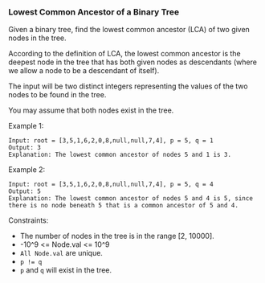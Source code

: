 ### Lowest Common Ancestor of a Binary Tree

Given a binary tree, find the lowest common ancestor (LCA) of two given nodes in the tree.

According to the definition of LCA, the lowest common ancestor is the deepest node in the tree that has both given nodes as descendants (where we allow a node to be a descendant of itself).

The input will be two distinct integers representing the values of the two nodes to be found in the tree.

You may assume that both nodes exist in the tree.

Example 1:
```
Input: root = [3,5,1,6,2,0,8,null,null,7,4], p = 5, q = 1
Output: 3
Explanation: The lowest common ancestor of nodes 5 and 1 is 3.
```

Example 2:
```
Input: root = [3,5,1,6,2,0,8,null,null,7,4], p = 5, q = 4
Output: 5
Explanation: The lowest common ancestor of nodes 5 and 4 is 5, since there is no node beneath 5 that is a common ancestor of 5 and 4.
```

Constraints:

- The number of nodes in the tree is in the range [2, 10000].
- -10^9 <= Node.val <= 10^9
- `All Node.val` are unique.
- `p != q`
- `p` and `q` will exist in the tree.